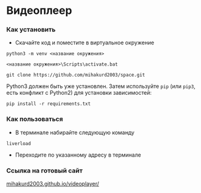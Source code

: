 # Видеоплеер

### Как установить

- Скачайте код и поместите в виртуальное окружение
```
python3 -m venv <название окружения>
```
```
<название окружения>\Scripts\activate.bat
```
```
git clone https://github.com/mihakurd2003/space.git
```
Python3 должен быть уже установлен. 
Затем используйте `pip` (или `pip3`, есть конфликт с Python2) для установки зависимостей:
```
pip install -r requirements.txt
```
### Как пользоваться
- В терминале набирайте следующую команду
```
liverload
```
- Переходите по указанному адресу в терминале
### Ссылка на готовый сайт
[mihakurd2003.github.io/videoplayer/](https://mihakurd2003.github.io/videoplayer/)
